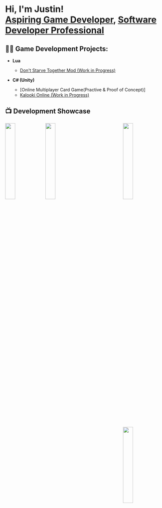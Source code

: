 <h1>Hi, I'm Justin! <br/><a href="https://github.com/jholung12">Aspiring Game Developer</a>, <a href="https://www.linkedin.com/in/justin-ho-lung-76b6a822a/">Software Developer Professional</a>
<h2>👨‍💻 Game Development Projects:</h2>

- <b>Lua</b>
  - [Don't Starve Together Mod (Work in Progress)](https://github.com/SeckSea/suri-dst-mod)

- <b>C# (Unity)</b>
  - [Online Multiplayer Card Game(Practive & Proof of Concept)]
  - [Kalooki Online (Work in Progress)](https://github.com/jholung12/Kalooki-Online)

<h2>📺 Development Showcase</h2>
<img align="left" width="25%" height="25%" src="https://github.com/jholung12/jholung12/blob/main/Maeve1.gif"/>
<img align="left" width="25%" height="25%" src="https://github.com/jholung12/jholung12/blob/main/Maeve2.gif"/>

<img align="right" width="25%" height="25%" src="https://github.com/jholung12/jholung12/blob/main/Suri1.gif"/>
<img align="right" width="25%" height="25%" src="https://github.com/jholung12/jholung12/blob/main/Suri2.gif"/>

